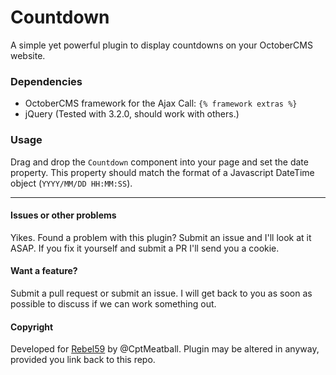 # Countdown
A simple yet powerful plugin to display countdowns on your OctoberCMS website.

### Dependencies
- OctoberCMS framework for the Ajax Call: `{% framework extras %}`
- jQuery (Tested with 3.2.0, should work with others.)

### Usage

Drag and drop the `Countdown` component into your page and set the date property. This property should match the format of a Javascript DateTime object (`YYYY/MM/DD HH:MM:SS`).

---

#### Issues or other problems
Yikes. Found a problem with this plugin? Submit an issue and I'll look at it ASAP. If you fix it yourself and submit a PR I'll send you a cookie.

#### Want a feature?
Submit a pull request or submit an issue. I will get back to you as soon as possible to discuss if we can work something out.

#### Copyright
Developed for [Rebel59](https://rebel59.nl) by @CptMeatball. 
Plugin may be altered in anyway, provided you link back to this repo.
